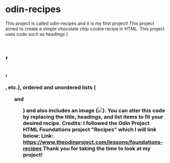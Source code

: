 # odin-recipes
This project is called odin-recipes and it is my first project!
This project aimed to create a simple chocolate chip cookie recipe in HTML. This project uses code such as headings (<h1>,<h2>,<h3>, etc.), ordered and unordered lists (<ol> and <ul>) and also includes an image (<img src="image.jpg">).
You can alter this code by replacing the title, headings, and list items to fit your desired recipe.
Credits: I followed the Odin Project HTML Foundations project "Recipes" which I will link below:
  Link: https://www.theodinproject.com/lessons/foundations-recipes
Thank you for taking the time to look at my project!
